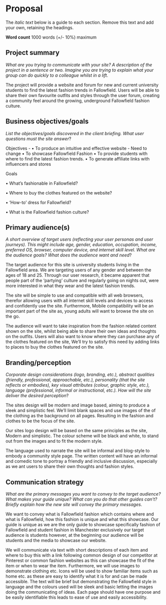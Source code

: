 # Proposal

The _italic text_ below is a guide to each section. Remove this text and add your own, retaining the headings.

**Word count** 1000 words (+/- 10%) maximum

## Project summary

_What are you trying to communicate with your site? A description of the project in a sentence or two. Imagine you are trying to explain what your group can do quickly to a colleague whilst in a lift_.

The project will provide a website and forum for new and current university students to find the latest fashion trends in Fallowfield. Users will be able to share their own favourite outfits and styles through the user forum, creating a community feel around the growing, underground Fallowfield fashion culture.
## Business objectives/goals

_List the objectives/goals discovered in the client briefing. What user questions must the site answer_?

Objectives - 
• To produce an intuitive and effective website - Need to change 
• To showcase Fallowfield Fashion
• To provide students with where to find the latest fashion trends.
• To generate affiliate links with influencers and stores

Goals

•	What’s fashionable in Fallowfield?

•	Where to buy the clothes featured on the website?

•	‘How-to’ dress for Fallowfield?

•	What is the Fallowfield fashion culture?


## Primary audience(s)

_A short overview of target users (reflecting your user personas and user journeys). This might include age, gender, education, occupation, income, preferred OS, browser, computer device, and internet skill level. What are the audience goals? What does the audience want and need_?

The target audience for this site is university students living in the Fallowfield area. We are targeting users of any gender and between the ages of 18 and 25. Through our user research, it became apparent that people part of the ‘partying’ culture and regularly going on nights out, were more interested in what they wear and the latest fashion trends.

The site will be simple to use and compatible with all web browsers, therefor allowing users with all internet skill levels and devices to access and confidently use the site. Furthermore, Mobile compatibility will be an important part of the site as, young adults will want to browse the site on the go.

The audience will want to take inspiration from the fashion related content shown on the site, whilst being able to share their own ideas and thoughts on the outfits. Users will also want to know where they can purchase any of the clothes featured on the site, We’ll try to satisfy this need by adding links to places to buy the clothes featured on the site. 


## Branding/perception

_Corporate design considerations (logo, branding, etc.), abstract qualities (friendly, professional, approachable, etc.), personality (that the site reflects or embodies), key visual attributes (colour, graphic style, etc.), language (professional, informal or instructional, etc.). How will the site deliver the desired perception_?

The sites design will be modern and image based, aiming to produce a sleek and simplistic feel. We’ll limit blank spaces and use images of the of the clothing as the background on all pages. Resulting in the fashion and clothes to be the focus of the site.

Our sites logo design will be based on the same principles as the site, Modern and simplistic. The colour scheme will be black and white, to stand out from the images and to fit the modern style.

The language used to narrate the site will be informal and blog-style to embody a community style page. The written content will have an informal and comedic tone to portray a friendly and inclusive discussion, especially as we ant users to share their own thoughts and fashion styles. 



## Communication strategy

_What are the primary messages you want to convey to the target audience? What makes your guide unique? What can you do that other guides can&#39;t? Briefly explain how the new site will convey the primary messages_.

We want to convey what is Fallowfield fashion which contains where and what is Fallowfield, how this fashion is unique and what this showcase. Our guide is unique as we are the only guide to showcase specifically fashion of Fallowfield and student fashion in Manchester exclusively our target audience is students however, at the beginning our audience will be students and the media to showcase our website.  

We will communicate via text with short descriptions of each item and where to buy this with a link following common design of our competitor at Pinterest or common fashion websites as this can showcase the fit of the item or when to wear the item. Furthermore, we will use images to demonstrate clothing etc. Icons will be used to show familiar items such as home etc. as these are easy to identify what it is for and can be made accessible. The text will be brief but demonstrating the Fallowfield style in language and the colours used will be sleek and basic letting the images doing the communicating of ideas. Each page should have one purpose and be easily identifiable this leads to ease of use and easily accessibility.  

